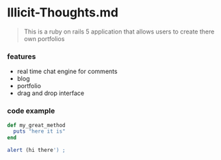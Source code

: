 # Illicit-Thoughts.md 

> This is a ruby on rails 5 application that allows users to create there own portfolios 

### features 

- real time chat engine for comments
- blog 
- portfolio
- drag and drop interface

### code example

```ruby
def my_great_method
  puts "here it is" 
end
``` 

``` javascript
alert (hi there') ; 
```
